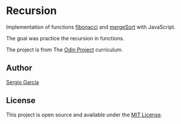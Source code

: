 # Recursion

Implementation of functions [fibonacci](fibonacci.js) and [mergeSort](mergeSort.js) with JavaScript.

The goal was practice the recursion in functions.

The project is from The [Odin Project](https://www.theodinproject.com/lessons/javascript-recursion) curriculum.

## Author

[Sergio García](https://github.com/sergiogarciiam)

## License

This project is open source and available under the [MIT License](./LICENSE).